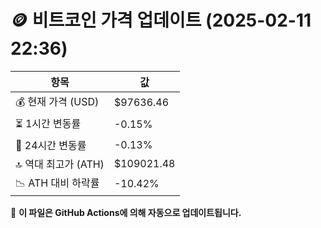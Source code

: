 # 🪙 비트코인 가격 업데이트 (2025-02-11 22:36)

| 항목                | 값 |
|--------------------|----------------|
| 💰 현재 가격 (USD) | $97636.46 |
| ⏳ 1시간 변동률    | -0.15% |
| 📆 24시간 변동률   | -0.13% |
| 🔝 역대 최고가 (ATH) | $109021.48 |
| 📉 ATH 대비 하락률 | -10.42% |

🔄 **이 파일은 GitHub Actions에 의해 자동으로 업데이트됩니다.**
